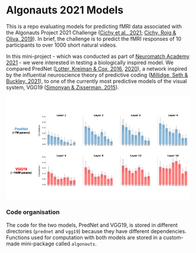 # Algonauts 2021 Models
This is a repo evaluating models for predicting fMRI data associated with the 
Algonauts Project 2021 Challenge ([Cichy et al., 2021](https://arxiv.org/abs/2104.13714); 
[Cichy, Roig & Oliva, 2019](https://www.nature.com/articles/s42256-019-0127-z)). 
In brief, the challenge is to predict the fMRI responses of 10 participants to
over 1000 short natural videos. 

In this mini-project - which was conducted as part of 
[Neuromatch Academy 2021](https://academy.neuromatch.io) - we were interested 
in testing a biologically inspired model. We compared PredNet 
([Lotter, Kreiman & Cox, 2016](https://arxiv.org/abs/1605.08104), 
[2020](https://www.nature.com/articles/s42256-020-0170-9)), a network inspired 
by the influential neuroscience theory of predictive coding 
([Millidge, Seth & Buckley, 2021](https://arxiv.org/abs/2107.12979)), to one of 
the currently most predictive models of the visual system, VGG19 
([Simonyan & Zisserman, 2015](https://arxiv.org/abs/1409.1556)).

![Alt Text](https://github.com/FrancescoInnocenti/Algonauts_2021_Models/blob/main/model_comparison.png)

### Code organisation

The code for the two models, PredNet and VGG19, is stored in different
directories (`prednet` and `vgg19`) because they have different dependencies.
Functions used for computation with both models are stored in a custom-made
mini-package called `algonauts`.
